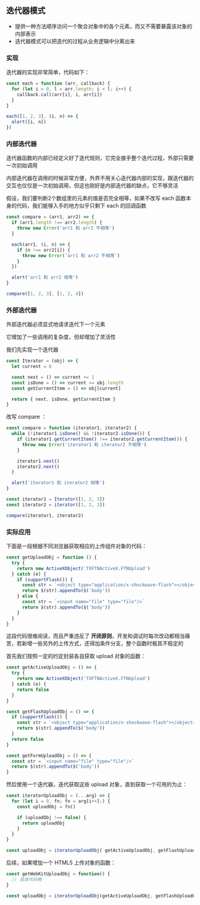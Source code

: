 ## 迭代器模式
- 提供一种方法顺序访问一个聚合对象中的各个元素，而又不需要暴露该对象的内部表示
- 迭代器模式可以把迭代的过程从业务逻辑中分离出来

### 实现
迭代器的实现非常简单，代码如下：

```javascript
const each = function (arr, callback) {
  for (let i = 0, l = arr.length; i < l; i++) {
    callback.call(arr[i], i, arr[i])
  }
}

each([1, 2, 3], (i, n) => {
  alert([i, n])
})
```

### 内部迭代器
迭代器函数的内部已经定义好了迭代规则，它完全接手整个迭代过程，外部只需要一次初始调用

内部迭代器在调用的时候非常方便，外界不用关心迭代器内部的实现，跟迭代器的交互也仅仅是一次初始调用，但这也刚好是内部迭代器的缺点，它不够灵活

假设，我们要判断2个数组里的元素的值是否完全相等，如果不改写 each 函数本身的代码，我们能够入手的地方似乎只剩下 each 的回调函数

```javascript
const compare = (arr1, arr2) => {
  if (arr1.length !== arr2.length) {
    throw new Error('arr1 和 arr2 不相等')
  }

  each(arr1, (i, n) => {
    if (n !== arr2[i]) {
      throw new Error('arr1 和 arr2 不相等')
    }
  })

  alert('arr1 和 arr2 相等')
}

compare([1, 2, 3], [1, 2, 4]) 
```

### 外部迭代器
外部迭代器必须显式地请求迭代下一个元素

它增加了一些调用的复杂度，但却增加了灵活性

我们先实现一个迭代器

```javascript
const Iterator = (obj) => {
  let current = 0

  const next = () => current += 1
  const isDone = () => current >= obj.length
  const getCurrentItem = () => obj[current]

  return { next, isDone, getCurrentItem }
}
```

改写 compare ：

```javascript
const compare = function (iterator1, iterator2) {
  while (!iterator1.isDone() && !iterator2.isDone()) {
    if (iterator1.getCurrentItem() !== iterator2.getCurrentItem()) {
      throw new Error('iterator1 和 iterator2 不相等')
    }

    iterator1.next()
    iterator2.next()
  }

  alert('iterator1 和 iterator2 相等')
}

const iterator1 = Iterator([1, 2, 3])
const iterator2 = iterator([1, 2, 3])

compare(iterator1, iterator2)
```

### 实际应用
下面是一段根据不同浏览器获取相应的上传组件对象的代码：

```javascript
const getUploadObj = function () {
  try {
    return new ActiveXObject('TXFTNActiveX.FTNUpload')
  } catch (e) {
    if (supportFlash()) {
      const str = `<object type="application/x-shockwave-flash"></object>`
      return $(str).appendTo($('body'))
    } else {
      const str = `<input name="file" type="file"/>`
      return $(str).appendTo($('body'))
    }
  }
}
```

这段代码很难阅读，而且严重违反了 **开闭原则**，开发和调试时每次改动都相当痛苦，若新增一些另外的上传方式，还得加条件分支，整个函数时极其不稳定的

首先我们按照一定的约定封装各自获取 upload 对象的函数：
```javascript
const getActiveUploadObj = () => {
  try {
    return new ActiveXObject('TXFTNActiveX.FTNUpload')
  } catch (e) {
    return false
  }
}

const getFlashUploadObj = () => {
  if (supportFlash()) {
    const str = `<object type="application/x-shockwave-flash"></object>`
    return $(str).appendTo($('body'))
  }
  return false
}

const getFormUploadObj = () => {
  const str = `<input name="file" type="file"/>`
  return $(str).appendTo($('body'))
}
```

然后使用一个迭代器，迭代获取这些 upload 对象，直到获取一个可用的为止：
```javascript
const iteratorUploadObj = (...arg) => {
  for (let i = 0, fn; fn = arg[i++];) {
    const uploadObj = fn()

    if (uploadObj !== false) {
      return uploadObj
    }
  }
}

const uploadObj = iteratorUploadObj( getActiveUploadObj, getFlashUploadObj, getFormUpladObj )
```

后续，如果增加一个 HTML5 上传对象的函数：
```javascript
const getWebKitUploadObj = function() {
  // 具体代码略
}

const uploadObj = iteratorUploadObj(getActiveUploadObj, getFlashUploadObj, getFormUpladObj, getHTML5UploadObj)
```


